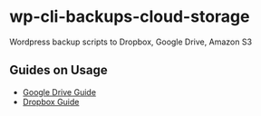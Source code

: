 # wp-cli-backups-cloud-storage
Wordpress backup scripts to Dropbox, Google Drive, Amazon S3

## Guides on Usage
* [Google Drive Guide](https://guides.wp-bullet.com/automatically-back-wordpress-google-drive-wp-cli-bash-script/)
* [Dropbox Guide](https://guides.wp-bullet.com/automatically-back-wordpress-dropbox-wp-cli-bash-script/)

